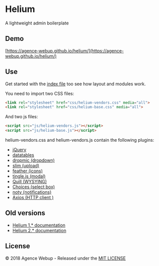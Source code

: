 # Helium

A lightweight admin boilerplate

## Demo

[https://agence-webup.github.io/helium/](https://agence-webup.github.io/helium/)

## Use

Get started with the [index file](https://github.com/agence-webup/helium/blob/master/dist/index.html) too see how layout and modules work.

You need to import two CSS files:

```html
<link rel="stylesheet" href="css/helium-vendors.css" media="all">
<link rel="stylesheet" href="css/helium-base.css" media="all">
```

And two js files:

```html
<script src="js/helium-vendors.js"></script>
<script src="js/helium-base.js"></script>
```

helium-vendors.css and helium-vendors.js contain the following plugins:

* [jQuery](https://jquery.com/)
* [datatables](https://datatables.net/)
* [dropmic (dropdown)](https://github.com/agence-webup/dropmic)
* [slim (upload)](https://pqina.nl/slim/)
* [feather (icons)](https://feathericons.com/)
* [tingle.js (modal)](http://robinparisi.github.io/tingle/)
* [Quill (WYSYING)](https://quilljs.com/docs/quickstart/)
* [Choices (select box)](https://github.com/jshjohnson/Choices)
* [noty (notifications)](https://ned.im/noty)
* [Axios (HTTP client )](https://github.com/axios/axios)

## Old versions

* [Helium 1.* documentation](https://agence-webup.github.io/helium/v1/)
* [Helium 2.* documentation](https://agence-webup.github.io/helium/v2/)

## License

© 2018 Agence Webup - Released under the [MIT LICENSE](http://opensource.org/licenses/MIT)
